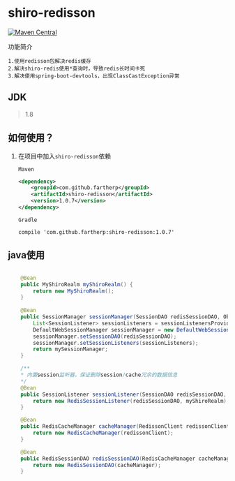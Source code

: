 # shiro-redisson
[![Maven Central](https://maven-badges.herokuapp.com/maven-central/com.github.fartherp/shiro-redisson/badge.svg)](https://maven-badges.herokuapp.com/maven-central/com.github.fartherp/shiro-redisson/)

功能简介

```
1.使用redisson包解决redis缓存
2.解决shiro-redis使用*查询时，导致redis长时间卡死
3.解决使用spring-boot-devtools，出现ClassCastException异常
```
## JDK
> 1.8

## 如何使用？
1. 在项目中加入```shiro-redisson```依赖

    ```Maven```
    ``` xml
    <dependency>
        <groupId>com.github.fartherp</groupId>
        <artifactId>shiro-redisson</artifactId>
        <version>1.0.7</version>
    </dependency>
    ```
    ```Gradle```
    ```
    compile 'com.github.fartherp:shiro-redisson:1.0.7'
    ```

## java使用
``` java

    @Bean
    public MyShiroRealm myShiroRealm() {
        return new MyShiroRealm();
    }
    
    @Bean
    public SessionManager sessionManager(SessionDAO redisSessionDAO, ObjectProvider<SessionListener> sessionListenersProvider) {
        List<SessionListener> sessionListeners = sessionListenersProvider.stream().collect(Collectors.toList());
        DefaultWebSessionManager sessionManager = new DefaultWebSessionManager();
        sessionManager.setSessionDAO(redisSessionDAO);
        sessionManager.setSessionListeners(sessionListeners);
        return mySessionManager;
    }

    /**
    * 内置session监听器，保证删除session/cache冗余的数据信息
    */
    @Bean
    public SessionListener sessionListener(SessionDAO redisSessionDAO, MyShiroRealm myShiroRealm) {
        return new RedisSessionListener(redisSessionDAO, myShiroRealm);
    }

    @Bean
    public RedisCacheManager cacheManager(RedissonClient redissonClient) {
        return new RedisCacheManager(redissonClient);
    }

    @Bean
    public RedisSessionDAO redisSessionDAO(RedisCacheManager cacheManager) {
        return new RedisSessionDAO(cacheManager);
    }

```
